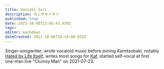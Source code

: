 ```yaml
---
title: Kanzaki Iori
description: カンザキイオリ
published: true
date: 2021-10-08T13:05:43.630Z
tags: 
editor: markdown
dateCreated: 2021-10-06T16:54:00.815Z
---
```


Singer-songwriter, wrote vocaloid music before joining Kamitsubaki, notably [Hated by Life Itself](https://www.youtube.com/watch?v=0HYm60Mjm0k), writes most songs for [Kaf](/characters/kaf), started self-vocal at first one-man live "Clumsy Man" on 2021-07-23.